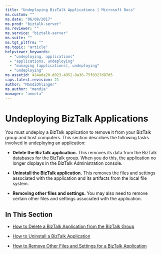 ```yaml
---
title: "Undeploying BizTalk Applications | Microsoft Docs"
ms.custom: ""
ms.date: "06/08/2017"
ms.prod: "biztalk-server"
ms.reviewer: ""
ms.service: "biztalk-server"
ms.suite: ""
ms.tgt_pltfrm: ""
ms.topic: "article"
helpviewer_keywords: 
  - "undeploying, applications"
  - "applications, undeploying"
  - "managing [applications], undeploying"
  - "undeploying"
ms.assetid: 424ada20-d023-4952-8a36-75f0327d87d5
caps.latest.revision: 21
author: "MandiOhlinger"
ms.author: "mandia"
manager: "anneta"
---
```

# Undeploying BizTalk Applications
You must undeploy a BizTalk application to remove it from your BizTalk group and host computers. This section describes the following tasks involved in undeploying an application:  
  
-   **Delete the BizTalk application.** This removes its data from the BizTalk databases for the BizTalk group. When you do this, the application no longer displays in the BizTalk Administration console.  
  
-   **Uninstall the BizTalk application.**  This removes the files and settings associated with the application and its artifacts from the local file system.  
  
-   **Removing other files and settings.** You may also need to remove certain other files and settings associated with the application.  
  
## In This Section  
  
-   [How to Delete a BizTalk Application from the BizTalk Group](../core/how-to-delete-a-biztalk-application-from-the-biztalk-group.md)  
  
-   [How to Uninstall a BizTalk Application](../core/how-to-uninstall-a-biztalk-application.md)  
  
-   [How to Remove Other Files and Settings for a BizTalk Application](../core/how-to-remove-other-files-and-settings-for-a-biztalk-application.md)
